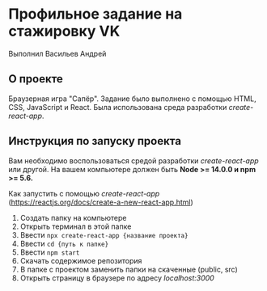 # Профильное задание на стажировку VK
Выполнил Васильев Андрей

## О проекте
Браузерная игра "Сапёр". Задание было выполнено с помощью HTML, CSS, JavaScript и React. Была использована среда разработки *create-react-app*.

## Инструкция по запуску проекта
Вам необходимо воспользоваться средой разработки *create-react-app* или другой. На вашем компьютере должен быть **Node >= 14.0.0 и npm >= 5.6.**

Как запустить с помощью *create-react-app* (https://reactjs.org/docs/create-a-new-react-app.html)
1. Создать папку на компьютере
2. Открыть терминал в этой папке
3. Ввести `npx create-react-app {название проекта}`
4. Ввести `cd {путь к папке}`
5. Ввести `npm start`
6. Скачать содержимое репозитория
7. В папке с проектом заменить папки на скаченные (public, src)
8. Открыть страницу в браузере по адресу *localhost:3000*


